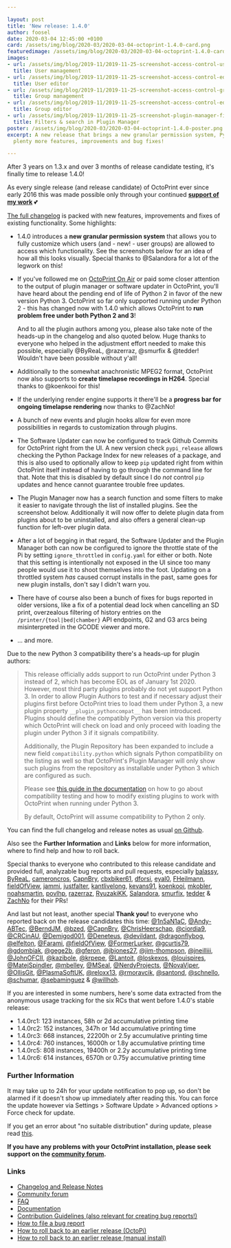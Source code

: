 ```yaml
---

layout: post
title: 'New release: 1.4.0'
author: foosel
date: 2020-03-04 12:45:00 +0100
card: /assets/img/blog/2020-03/2020-03-04-octoprint-1.4.0-card.png
featuredimage: /assets/img/blog/2020-03/2020-03-04-octoprint-1.4.0-card.png
images:
- url: /assets/img/blog/2019-11/2019-11-25-screenshot-access-control-users.png
  title: User management
- url: /assets/img/blog/2019-11/2019-11-25-screenshot-access-control-edit-user.png
  title: User editor
- url: /assets/img/blog/2019-11/2019-11-25-screenshot-access-control-groups.png
  title: Group management
- url: /assets/img/blog/2019-11/2019-11-25-screenshot-access-control-edit-group.png
  title: Group editor
- url: /assets/img/blog/2019-11/2019-11-25-screenshot-plugin-manager-filters-and-search.png
  title: Filters & search in Plugin Manager
poster: /assets/img/blog/2020-03/2020-03-04-octoprint-1.4.0-poster.png
excerpt: A new release that brings a new granular permission system, Python 3 compatibility and
  plenty more features, improvements and bug fixes!

---
```


After 3 years on 1.3.x and over 3 months of release candidate testing, it's finally time to release 1.4.0!

As every single release (and release candidate) of OctoPrint ever since early 2016 this was made possible only 
through your continued **[support of my work](/support-octoprint/)** 💕

[The full changelog](https://github.com/foosel/OctoPrint/releases/tag/1.4.0) is packed with 
new features, improvements and fixes of existing functionality. Some highlights:

  * 1.4.0 introduces a **new granular permission system** that allows you to fully customize which users (and - new! - user 
    groups) are allowed to access which functionality. See the screenshots below for an idea of how all this looks
    visually. Special thanks to @Salandora for a lot of the legwork on this!
  * If you've followed me on [OctoPrint On Air](https://www.youtube.com/playlist?list=PL9j2DtsIPVkOFIMRrnnbXsnXtQmwj1IId) 
    or paid some closer attention to the output of plugin manager
    or software updater in OctoPrint, you'll have heard about the pending end of life of Python 2 in favor of the new
    version Python 3. OctoPrint so far only supported running under Python 2 - this has changed now with 1.4.0 which 
    allows OctoPrint to **run problem free under both Python 2 and 3**! 

    And to all the plugin authors among you, please also take note of the heads-up in the changelog and also quoted below.
    Huge thanks to everyone who helped in the adjustment effort needed to make this possible, especially @ByReaL, 
    @razerraz, @smurfix & @tedder! Wouldn't have been possible without y'all!
  * Additionally to the somewhat anachronistic MPEG2 format, OctoPrint now also supports to **create timelapse recordings 
    in H264**. Special thanks to @koenkooi for this!
  * If the underlying render engine supports it there'll be a **progress bar for ongoing timelapse rendering** now thanks
    to @ZachNo!
  * A bunch of new events and plugin hooks allow for even more possibilities in regards to customization through
    plugins.
  * The Software Updater can now be configured to track Github Commits for OctoPrint right from the UI. A new version
    check `pypi_release` allows checking the Python Package Index for new releases of a package, and this is also used
    to optionally allow to keep `pip` updated right from within OctoPrint itself instead of having to go through the
    command line for that. Note that this is disabled by default since I do *not* control `pip` updates and hence cannot
    guarantee trouble free updates.
  * The Plugin Manager now has a search function and some filters to make it easier to navigate through the list
    of installed plugins. See the screenshot below. Additionally it will now offer to delete plugin data from plugins
    about to be uninstalled, and also offers a general clean-up function for left-over plugin data.
  * After a lot of begging in that regard, the Software Updater and the Plugin Manager both can now be configured to ignore
    the throttle state of the Pi by setting `ignore_throttled` in `config.yaml` for either or both. Note that this 
    setting is intentionally not exposed in the UI since too many people would use it to shoot themselves into the foot.
    Updating on a throttled system *has* caused corrupt installs in the past, same goes for new plugin installs, don't 
    say I didn't warn you.
  * There have of course also been a bunch of fixes for bugs reported in older versions, like a fix of a potential dead 
    lock when cancelling an SD print, overzealous filtering of history entries on the `/printer/{tool|bed|chamber}` 
    API endpoints, G2 and G3 arcs being misinterpreted in the GCODE viewer and more.
  * ... and more.

Due to the new Python 3 compatibility there's a heads-up for plugin authors:

> This release officially adds support to run OctoPrint under Python 3 instead of 2, which has become EOL as of January 1st 2020. However, most third party plugins probably do not yet support Python 3. In order to allow Plugin Authors to test and if necessary adjust their plugins first before OctoPrint tries to load them under Python 3, a new plugin property `__plugin_pythoncompat__` has been introduced. Plugins should define the compatibly Python version via this property which OctoPrint will check on load and only proceed with loading the plugin under Python 3 if it signals compatibility. 
>
>
> Additionally, the Plugin Repository has been expanded to include a new field `compatibility.python` which signals Python compatibility on the listing as well so that OctoPrint's Plugin Manager will only show such plugins from the repository as installable under Python 3 which are configured as such.
>
>
> Please see [this guide in the documentation](https://docs.octoprint.org/en/staging-maintenance/plugins/python3_migration.html) on how to go about compatibility testing and how to modify existing plugins to work with OctoPrint when running under Python 3.
>
>
> By default, OctoPrint will assume compatibility to Python 2 only.

You can find the full changelog and release notes as usual [on Github](https://github.com/foosel/OctoPrint/releases/tag/1.4.0).

Also see the **Further Information** and **Links** below for more information,
where to find help and how to roll back.

Special thanks to everyone who contributed to this release candidate and provided full, analyzable bug reports and pull requests, especially [balassy](https://github.com/balassy), [ByReaL](https://github.com/ByReaL), [cameroncros](https://github.com/cameroncros), [CapnBry](https://github.com/CapnBry), [cbxbiker61](https://github.com/cbxbiker61), [dforsi](https://github.com/dforsi), [eyal0](https://github.com/eyal0), [FHeilmann](https://github.com/FHeilmann), [fieldOfView](https://github.com/fieldOfView), [jammi](https://github.com/jammi), [justfalter](https://github.com/justfalter), [kantlivelong](https://github.com/kantlivelong), [kevans91](https://github.com/kevans91), [koenkooi](https://github.com/koenkooi), [mkobler](https://github.com/mkobler), [noahsmartin](https://github.com/noahsmartin), [povlhp](https://github.com/povlhp), [razerraz](https://github.com/razerraz), [RyuzakiKK](https://github.com/RyuzakiKK), [Salandora](https://github.com/Salandora), [smurfix](https://github.com/smurfix), [tedder](https://github.com/tedder) & [ZachNo](https://github.com/ZachNo) for their PRs!

And last but not least, another special **Thank you!** to everyone who reported back on the release candidates this time: [@1n5aN1aC](https://github.com/1n5aN1aC), [@Andy-ABTec](https://github.com/Andy-ABTec), [@BerndJM](https://github.com/BerndJM), [@bzed](https://github.com/bzed), [@CapnBry](https://github.com/CapnBry), [@ChrisHeerschap](https://github.com/ChrisHeerschap), [@ciordia9](https://github.com/ciordia9), [@CRCinAU](https://github.com/CRCinAU), [@Demigod001](https://github.com/Demigod001), [@Deneteus](https://github.com/Deneteus), [@devildant](https://github.com/devildant), [@dragonflybog](https://github.com/dragonflybog), [@elfelton](https://github.com/elfelton), [@Farami](https://github.com/Farami), [@fieldOfView](https://github.com/fieldOfView), [@FormerLurker](https://github.com/FormerLurker), [@gcurtis79](https://github.com/gcurtis79), [@gdombiak](https://github.com/gdombiak), [@gege2b](https://github.com/gege2b), [@gferon](https://github.com/gferon), [@jbjones27](https://github.com/jbjones27), [@jim-thompson](https://github.com/jim-thompson), [@jneilliii](https://github.com/jneilliii), [@JohnOFCII](https://github.com/JohnOFCII), [@kazibole](https://github.com/kazibole), [@krpepe](https://github.com/krpepe), [@Lantoit](https://github.com/Lantoit), [@loskexos](https://github.com/loskexos), [@louispires](https://github.com/louispires), [@MatejSpindler](https://github.com/MatejSpindler), [@mbelley](https://github.com/mbelley), [@MSeal](https://github.com/MSeal), [@NerdyProjects](https://github.com/NerdyProjects), [@NovaViper](https://github.com/NovaViper), [@OllisGit](https://github.com/OllisGit), [@PlasmaSoftUK](https://github.com/PlasmaSoftUK), [@reloxx13](https://github.com/reloxx13), [@rmoravcik](https://github.com/rmoravcik), [@santond](https://github.com/santond), [@schnello](https://github.com/schnello), [@schumar](https://github.com/schumar), [@sebaminguez](https://github.com/sebaminguez) & [@willhoh](https://github.com/willhoh).

If you are interested in some numbers, here's some data extracted from the anonymous usage tracking for the six RCs that
went before 1.4.0's stable release:

  * 1.4.0rc1: 123 instances, 58h or 2d accumulative printing time
  * 1.4.0rc2: 152 instances, 347h or 14d accumulative printing time
  * 1.4.0rc3: 668 instances, 22200h or 2.5y accumulative printing time
  * 1.4.0rc4: 760 instances, 16000h or 1.8y accumulative printing time
  * 1.4.0rc5: 808 instances, 19400h or 2.2y accumulative printing time
  * 1.4.0rc6: 614 instances, 6570h or 0.75y accumulative printing time

### Further Information

It may take up to 24h for your update notification to pop up, so don't 
be alarmed if it doesn't show up immediately after reading this. You
can force the update however via Settings > Software Update > 
Advanced options > Force check for update.

If you get an error about "no suitable distribution" during update, please read 
[this](https://discourse.octoprint.org/t/i-got-some-error-about-no-suitable-distribution-during-update-and-now-my-server-wont-start/235).

**If you have any problems with your OctoPrint installation, please seek 
support on the [community forum](https://community.octoprint.org).**

### Links

  * [Changelog and Release Notes](https://github.com/foosel/OctoPrint/releases/tag/1.4.0)
  * [Community forum](https://community.octoprint.org)
  * [FAQ](https://faq.octoprint.org)
  * [Documentation](http://docs.octoprint.org/)
  * [Contribution Guidelines (also relevant for creating bug reports!)](https://github.com/foosel/OctoPrint/blob/master/CONTRIBUTING.md)
  * [How to file a bug report](https://github.com/foosel/OctoPrint/blob/master/CONTRIBUTING.md#how-to-file-a-bug-report)
  * [How to roll back to an earlier release (OctoPi)](https://discourse.octoprint.org/t/how-can-i-revert-to-an-older-version-of-the-octoprint-installation-on-my-octopi-image/205)
  * [How to roll back to an earlier release (manual install)](https://discourse.octoprint.org/t/how-can-i-roll-back-to-an-earlier-version-after-an-update/234)
